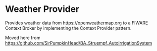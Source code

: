 # Weather Provider

Provides weather data from https://openweathermap.org to a FIWARE Context Broker by implementing the Context Provider pattern. 

Moved here from https://github.com/SirPumpkinHead/BA_Struempf_AutoIrrigationSystem
